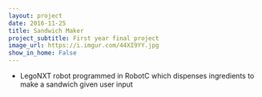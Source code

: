 ```yaml
---
layout: project
date: 2016-11-25
title: Sandwich Maker
project_subtitle: First year final project
image_url: https://i.imgur.com/44XI9YY.jpg
show_in_home: False
---
```


- LegoNXT robot programmed in RobotC which dispenses ingredients to make a sandwich given user input
